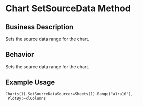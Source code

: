 # Chart SetSourceData Method

## Business Description
Sets the source data range for the chart.

## Behavior
Sets the source data range for the chart.

## Example Usage
```vba
Charts(1).SetSourceDataSource:=Sheets(1).Range("a1:a10"), _ 
 PlotBy:=xlColumns
```